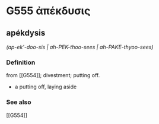 # G555 ἀπέκδυσις

## apékdysis

_(ap-ek'-doo-sis | ah-PEK-thoo-sees | ah-PAKE-thyoo-sees)_

### Definition

from [[G554]]; divestment; putting off.

- a putting off, laying aside

### See also

[[G554]]

